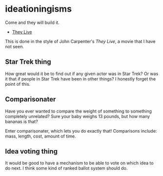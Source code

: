 # ideationingisms
Come and they will build it.

- [They Live](ideas/they-live.md)

This is done in the style of John Carpenter's *They Live*, a movie that I have not seen.

## Star Trek thing
How great would it be to find out if any given actor was in Star Trek? Or was it that if people in Star Trek have been in other things? I honestly forget the point of this.

## Comparisonater
Have you ever wanted to compare the weight of something to something completely unrelated? Sure your baby weighs 13 pounds, but how many bananas is that?

Enter comparisonater, which lets you do exactly that! Comparisons include: mass, length, cost, amount of time.

## Idea voting thing
It would be good to have a mechanism to be able to vote on which idea to do next. I think some kind of ranked ballot system should do.
